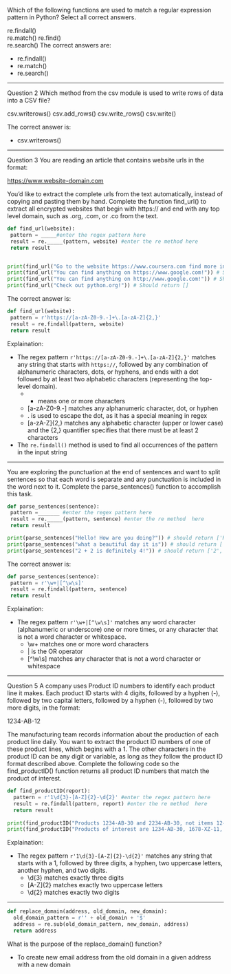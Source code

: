 Which of the following functions are used to match a regular expression pattern in Python? Select all correct answers. 


re.findall()  
re.match()
re.find()  
re.search()
The correct answers are:
- re.findall()
- re.match()
- re.search()

---

Question 2
Which method from the csv module is used to write rows of data into a CSV file? 


csv.writerows()
csv.add_rows()
csv.write_rows()
csv.write()

The correct answer is: 
- csv.writerows()

----

Question 3
You are reading an article that contains website urls in the format: 

https://www.website-domain.com

You’d like to extract the complete urls from the text automatically, instead of copying and pasting them by hand. Complete the function find_url() to extract all encrypted websites that begin with https:// and end with any top level domain, such as .org, .com, or .co from the text.

```python
def find_url(website):
 pattern = _____#enter the regex pattern here
 result = re._____(pattern, website) #enter the re method here
 return result


print(find_url("Go to the website https://www.coursera.com find more information about Google Certificate Programs. Then, visit https://www.python.org/ to learn more about Python. ")) # Should return ['https://www.coursera.com', 'https://www.python.org']
print(find_url("You can find anything on https://www.google.com!")) # Should return ['https://www.google.com']
print(find_url("You can find anything on http://www.google.com!")) # Should return []
print(find_url("Check out python.org!")) # Should return []
```

The correct answer is:
```python
def find_url(website):
 pattern = r'https://[a-zA-Z0-9.-]+\.[a-zA-Z]{2,}'
 result = re.findall(pattern, website)
 return result
```

Explaination:
- The regex pattern `r'https://[a-zA-Z0-9.-]+\.[a-zA-Z]{2,}'` matches any string that starts with `https://`, followed by any combination of alphanumeric characters, dots, or hyphens, and ends with a dot followed by at least two alphabetic characters (representing the top-level domain).
    - + means one or more characters
    - [a-zA-Z0-9.-] matches any alphanumeric character, dot, or hyphen
    - \. is used to escape the dot, as it has a special meaning in regex
    - [a-zA-Z]{2,} matches any alphabetic character (upper or lower case) and the {2,} quantifier specifies that there must be at least 2 characters
- The `re.findall()` method is used to find all occurrences of the pattern in the input string


---

You are exploring the punctuation at the end of sentences and want to split sentences so that each word is separate and any punctuation is included in the word next to it. Complete the parse_sentences() function to accomplish this task. 
```python
def parse_sentences(sentence):
 pattern =_______ #enter the regex pattern here
 result = re._____(pattern, sentence) #enter the re method  here
 return result

print(parse_sentences("Hello! How are you doing?")) # should return ['Hello!', 'How', 'are', 'you', 'doing?']
print(parse_sentences("what a beautiful day it is")) # should return ['what', 'a', 'beautiful', 'day', 'it', 'is']
print(parse_sentences("2 + 2 is definitely 4!")) # should return ['2', '+', '2', 'is', 'definitely', '4!']
```

The correct answer is:
```python
def parse_sentences(sentence):
 pattern = r'\w+|[^\w\s]'
 result = re.findall(pattern, sentence)
 return result
```
Explaination:
- The regex pattern `r'\w+|[^\w\s]'` matches any word character (alphanumeric or underscore) one or more times, or any character that is not a word character or whitespace.
    - \w+ matches one or more word characters
    - | is the OR operator
    - [^\w\s] matches any character that is not a word character or whitespace

---

Question 5
A company uses Product ID numbers to identify each product line it makes. Each product ID starts with 4 digits, followed by a hyphen (-), followed by two capital letters, followed by a hyphen (-), followed by two more digits, in the format: 

1234-AB-12 

The manufacturing team records information about the production of each product line daily. You want to extract the product ID numbers of one of these product lines, which begins with a 1. The other characters in the product ID can be any digit or variable, as long as they follow the product ID format described above. Complete the following code so the find_productID() function returns all product ID numbers that match the product of interest. 

```python
def find_productID(report):
  pattern = r'1\d{3}-[A-Z]{2}-\d{2}' #enter the regex pattern here
  result = re.findall(pattern, report) #enter the re method  here
  return result
  
print(find_productID("Products 1234-AB-30 and 2234-AB-30, not items 12-AB-30 or 12345-AB-30")) # Should return ['1234-AB-30']
print(find_productID("Products of interest are 1234-AB-30, 1678-XZ-11, and 1561-CD-57. We're not interested in other products like 2345-AB-29.")) # Should return ['1234-AB-30', '1678-XZ-11', '1561-CD-57']
```
Explaination:
- The regex pattern `r'1\d{3}-[A-Z]{2}-\d{2}'` matches any string that starts with a 1, followed by three digits, a hyphen, two uppercase letters, another hyphen, and two digits.
    - \d{3} matches exactly three digits
    - [A-Z]{2} matches exactly two uppercase letters
    - \d{2} matches exactly two digits

---

```python
def replace_domain(address, old_domain, new_domain):
  old_domain_pattern = r'' + old_domain + '$'
  address = re.sub(old_domain_pattern, new_domain, address)
  return address
```
What is the purpose of the replace_domain() function?
- To create new email address from the old domain in a given address with a new domain